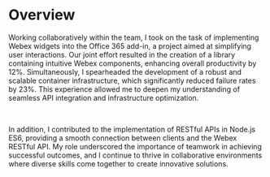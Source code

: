 # Overview

Working collaboratively within the team, I took on the task of implementing Webex widgets into the Office 365 add-in, a project aimed at simplifying user interactions. Our joint effort resulted in the creation of a library containing intuitive Webex components, enhancing overall productivity by 12%. Simultaneously, I spearheaded the development of a robust and scalable container infrastructure, which significantly reduced failure rates by 23%. This experience allowed me to deepen my understanding of seamless API integration and infrastructure optimization.

<br />

In addition, I contributed to the implementation of RESTful APIs in Node.js ES6, providing a smooth connection between clients and the Webex RESTful API. My role underscored the importance of teamwork in achieving successful outcomes, and I continue to thrive in collaborative environments where diverse skills come together to create innovative solutions.
